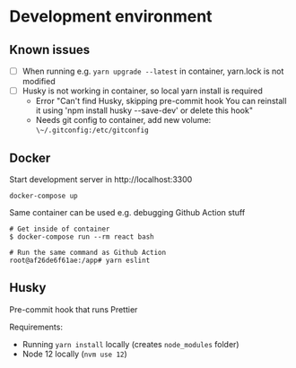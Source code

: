 # Development environment

## Known issues

* [ ] When running e.g. `yarn upgrade --latest` in container, yarn.lock is not modified
* [ ] Husky is not working in container, so local yarn install is required
  * Error "Can't find Husky, skipping pre-commit hook You can reinstall it using 'npm install husky --save-dev' or delete this hook"
  * Needs git config to container, add new volume: `\~/.gitconfig:/etc/gitconfig`

## Docker

Start development server in http://localhost:3300
```
docker-compose up
```

Same container can be used e.g. debugging Github Action stuff
```
# Get inside of container
$ docker-compose run --rm react bash

# Run the same command as Github Action
root@af26de6f61ae:/app# yarn eslint
```

## Husky

Pre-commit hook that runs Prettier

Requirements:
  * Running `yarn install` locally (creates `node_modules` folder)
  * Node 12 locally (`nvm use 12`)

